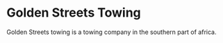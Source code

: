 # Golden Streets Towing

Golden Streets towing is a towing company in the southern part of africa. 
